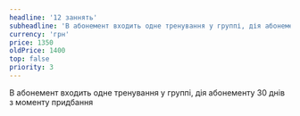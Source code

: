 ```yaml
---
headline: '12 заннять'
subheadline: 'В абонемент входить одне тренування у группі, дія абонементу 30 днів з моменту придбання'
currency: 'грн'
price: 1350
oldPrice: 1400
top: false
priority: 3
---
```

В абонемент входить одне тренування у группі, дія абонементу 30 днів з моменту придбання